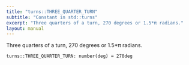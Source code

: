 ```yaml
---
title: "turns::THREE_QUARTER_TURN"
subtitle: "Constant in std::turns"
excerpt: "Three quarters of a turn, 270 degrees or 1.5*π radians."
layout: manual
---
```


Three quarters of a turn, 270 degrees or 1.5*π radians.

```kcl
turns::THREE_QUARTER_TURN: number(deg) = 270deg
```




